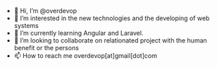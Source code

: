 - 👋 Hi, I’m @overdevop
- 👀 I’m interested in the new technologies and the developing of web systems
- 🌱 I’m currently learning Angular and Laravel.
- 💞️ I’m looking to collaborate on relationated project with the human benefit or the persons
- 📫 How to reach me overdevop[at]gmail[dot]com

<!---
overdevop/overdevop is a ✨ special ✨ repository because its `README.md` (this file) appears on your GitHub profile.
You can click the Preview link to take a look at your changes.
--->
